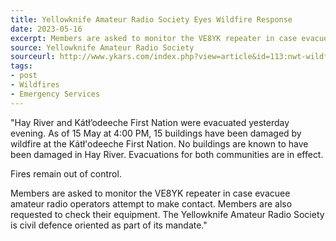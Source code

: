 ```yaml
---
title: Yellowknife Amateur Radio Society Eyes Wildfire Response
date: 2023-05-16
excerpt: Members are asked to monitor the VE8YK repeater in case evacuee amateur radio operators attempt to make contact.
source: Yellowknife Amateur Radio Society
sourceurl: http://www.ykars.com/index.php?view=article&id=113:nwt-wildfire-alert&catid=44
tags:
- post
- Wildfires
- Emergency Services
---
```

"Hay River and Kátł’odeeche First Nation were evacuated yesterday evening. As of 15 May at 4:00 PM, 15 buildings have been damaged by wildfire at the Kátł'odeeche First Nation. No buildings are known to have been damaged in Hay River. Evacuations for both communities are in effect.

Fires remain out of control.

Members are asked to monitor the VE8YK repeater in case evacuee amateur radio operators attempt to make contact. Members are also requested to check their equipment. The Yellowknife Amateur Radio Society is civil defence oriented as part of its mandate."